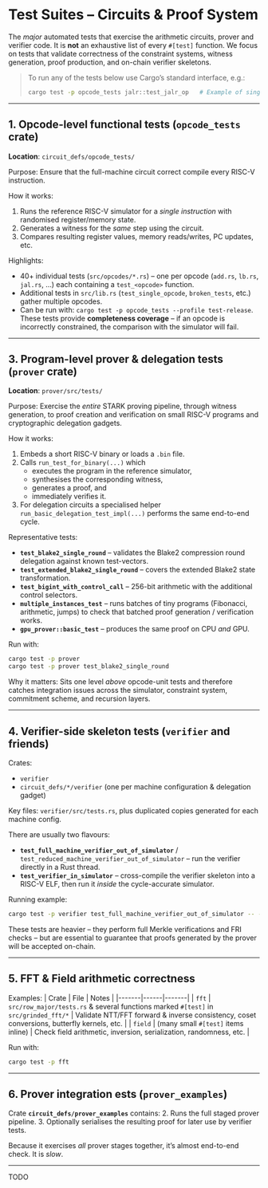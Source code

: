 # Test Suites – Circuits & Proof System

The *major* automated tests that exercise the arithmetic circuits, prover and verifier code.  It is **not** an exhaustive list of every `#[test]` function.  We focus on tests that validate correctness of the constraint systems, witness generation, proof production, and on-chain verifier skeletons.

> To run any of the tests below use Cargo’s standard interface, e.g.:
> ```bash
> cargo test -p opcode_tests jalr::test_jalr_op   # Example of single opcode test
> ```

---

## 1. Opcode-level functional tests (`opcode_tests` crate)

**Location**: `circuit_defs/opcode_tests/`

Purpose: Ensure that the full-machine circuit correct compile every RISC-V instruction.

How it works:
1. Runs the reference RISC-V simulator for a *single instruction*  with randomised register/memory state.
2. Generates a witness for the *same* step using the circuit.
3. Compares resulting register values, memory reads/writes, PC updates, etc.

Highlights:
- 40+ individual tests (`src/opcodes/*.rs`) – one per opcode (`add.rs`, `lb.rs`, `jal.rs`, …) each containing a `test_<opcode>` function.
- Additional tests in `src/lib.rs` (`test_single_opcode`, `broken_tests`, etc.) gather multiple opcodes.
- Can be run with: `cargo test -p opcode_tests --profile test-release`.
These tests provide **completeness coverage** – if an opcode is incorrectly constrained, the comparison with the simulator will fail.

---

## 3. Program-level prover & delegation tests (`prover` crate)

**Location**: `prover/src/tests/`

Purpose: Exercise the *entire* STARK proving pipeline, through witness generation, to proof creation and verification on small RISC-V programs and cryptographic delegation gadgets.

How it works:
1. Embeds a short RISC-V binary or loads a `.bin` file.
2. Calls `run_test_for_binary(...)` which  
   - executes the program in the reference simulator,  
   - synthesises the corresponding witness,  
   - generates a proof, and  
   - immediately verifies it.
3. For delegation circuits a specialised helper `run_basic_delegation_test_impl(...)` performs the same end-to-end cycle.

Representative tests:
- **`test_blake2_single_round`** – validates the Blake2 compression round delegation against known test-vectors.
- **`test_extended_blake2_single_round`** – covers the extended Blake2 state transformation.
- **`test_bigint_with_control_call`** – 256-bit arithmetic with the additional control selectors.
- **`multiple_instances_test`** – runs batches of tiny programs (Fibonacci, arithmetic, jumps) to check that batched proof generation / verification works.
- **`gpu_prover::basic_test`** – produces the same proof on CPU *and* GPU.

Run with:
```bash
cargo test -p prover                
cargo test -p prover test_blake2_single_round
```

Why it matters: Sits one level *above* opcode-unit tests and therefore catches integration issues across the simulator, constraint system, commitment scheme, and recursion layers.

---

## 4. Verifier-side skeleton tests (`verifier` and friends)

Crates:
* `verifier`
* `circuit_defs/*/verifier` (one per machine configuration & delegation gadget)

Key files: `verifier/src/tests.rs`, plus duplicated copies generated for each machine config.

There are usually two flavours:
- **`test_full_machine_verifier_out_of_simulator`** / `test_reduced_machine_verifier_out_of_simulator` – run the verifier directly in a Rust thread.
- **`test_verifier_in_simulator`** – cross-compile the verifier skeleton into a RISC-V ELF, then run it *inside* the cycle-accurate simulator.

Running example:
```bash
cargo test -p verifier test_full_machine_verifier_out_of_simulator -- --nocapture
```

These tests are heavier – they perform full Merkle verifications and FRI checks – but are essential to guarantee that proofs generated by the prover will be accepted on-chain.

---

## 5. FFT & Field arithmetic correctness 
Examples:
| Crate | File | Notes |
|-------|------|-------|
| `fft` | `src/row_major/tests.rs` & several functions marked `#[test]` in `src/grinded_fft/*` | Validate NTT/FFT forward & inverse consistency, coset conversions, butterfly kernels, etc. |
| `field` | (many small `#[test]` items inline) | Check field arithmetic, inversion, serialization, randomness, etc. |

Run with:
```bash
cargo test -p fft   
```

---

## 6. Prover integration ests (`prover_examples`)

Crate **`circuit_defs/prover_examples`** contains:
2. Runs the full staged prover pipeline.
3. Optionally serialises the resulting proof for later use by verifier tests.

Because it exercises *all* prover stages together, it’s almost end-to-end check.  It is *slow*.

---

TODO